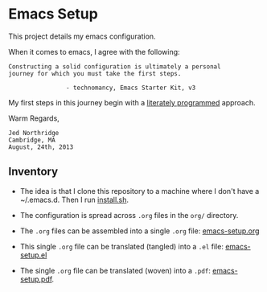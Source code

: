 # Emacs Setup

This project details my emacs configuration.

When it comes to emacs, I agree with the following:

    Constructing a solid configuration is ultimately a personal
    journey for which you must take the first steps.

                    - technomancy, Emacs Starter Kit, v3

My first steps in this journey begin with a
[literately programmed][lp] approach.

Warm Regards,

```
Jed Northridge
Cambridge, MA
August, 24th, 2013
```

## Inventory

* The idea is that I clone this repository to a machine where I don't
  have a ~/.emacs.d. Then I run [install.sh][install.sh].

* The configuration is spread across `.org` files in the `org/`
  directory.

* The `.org` files can be assembled into a single `.org` file:
  [emacs-setup.org][emacs-setup.org]

* This single `.org` file can be translated (tangled) into a `.el`
  file: [emacs-setup.el][emacs-setup.el]

* The single `.org` file can be translated (woven) into a `.pdf`:
  [emacs-setup.pdf][emacs-setup-pdf].

[emacs-setup-pdf]: http://jedcn.org/files/emacs-setup/init.pdf
[github-esk]: https://github.com/technomancy/emacs-starter-kit
[github-technomancy]: https://github.com/technomancy
[emacs-setup.el]: https://github.com/jedcn/emacs-setup/blob/master/emacs-setup.el
[emacs-setup.org]: https://github.com/jedcn/emacs-setup/blob/master/emacs-setup.org
[lp]: http://en.wikipedia.org/wiki/Literate_programming
[install.sh]: install.sh
